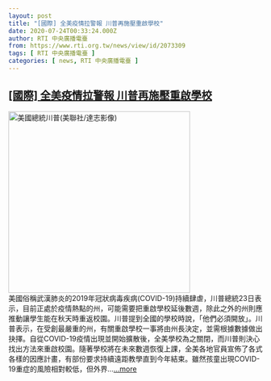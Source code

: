 ```yaml
---
layout: post
title: "[國際] 全美疫情拉警報 川普再施壓重啟學校"
date: 2020-07-24T00:33:24.000Z
author: RTI 中央廣播電臺
from: https://www.rti.org.tw/news/view/id/2073309
tags: [ RTI 中央廣播電臺 ]
categories: [ news, RTI 中央廣播電臺 ]
---
```

<!--1595550804000-->
[[國際] 全美疫情拉警報 川普再施壓重啟學校](https://www.rti.org.tw/news/view/id/2073309)
------

<div>
<img src="https://static.rti.org.tw/assets/thumbnails/2020/04/15/140cc4233eda16115e1050ee86f16a27.jpg" width="360" alt="美國總統川普(美聯社/達志影像)" title="美國總統川普(美聯社/達志影像)"><br>美國俗稱武漢肺炎的2019年冠狀病毒疾病(COVID-19)持續肆虐，川普總統23日表示，目前正處於疫情熱點的州，可能需要把重啟學校延後數週，除此之外的州則應推動讓學生能在秋天時重返校園。川普提到全國的學校時說，「他們必須開放」。川普表示，在受創最嚴重的州，有關重啟學校一事將由州長決定，並需根據數據做出抉擇。自從COVID-19疫情出現並開始擴散後，全美學校為之關閉，而川普則決心找出方法來重啟校園。隨著學校將在未來數週恢復上課，全美各地官員宣佈了各式各樣的因應計畫，有部份要求持續遠距教學直到今年結束。雖然孩童出現COVID-19重症的風險相對較低，但外界...<a target="_blank" href="https://www.rti.org.tw/news/view/id/2073309">...more</a>
</div>
